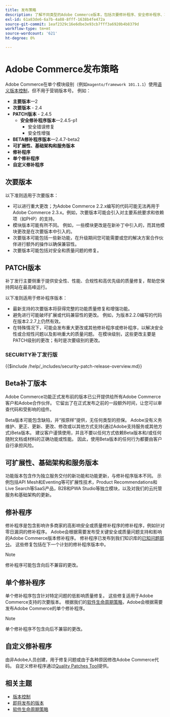```yaml
---
title: 发布策略
description: 了解不同类型的Adobe Commerce版本，包括次要修补程序、安全修补程序、功能、修补程序、单个修补程序和自定义修补程序。
exl-id: 61a83de6-6a7b-4a88-8fff-1638b4fe472a
source-git-commit: 1eaf2329c16e6dbe3e93cb7fff3a6920b4b8379d
workflow-type: tm+mt
source-wordcount: '621'
ht-degree: 0%

---
```


# Adobe Commerce发布策略

Adobe Commerce在单个模块级别（例如`magento/framework 101.1.1`）使用[语义版本控制](https://semver.org/)，但不用于营销版本号。 例如：

- **主要版本**—2
- **次要版本** - 2.4
- **PATCH版本** - 2.4.5
   - **安全修补程序版本**—2.4.5-p1
      - 安全错误修复
      - 安全性增强
- **BETA修补程序版本**—2.4.7-beta2
- **可扩展性、基础架构和服务版本**
- **修补程序**
- **单个修补程序**
- **自定义修补程序**

## 次要版本

以下准则适用于次要版本：

- 可以进行重大更改；为Adobe Commerce 2.2.x编写的代码可能无法再用于Adobe Commerce 2.3.x。例如，次要版本可能会引入对主要系统要求和依赖项（如PHP）的支持。
- 模块版本可能有所不同。 例如，一些模块更改是在新补丁中引入的，而其他模块更改是在次要版本中引入的。
- 次要版本可能包括一些新功能，在升级期间您可能需要或您的解决方案合作伙伴进行额外的操作以确保兼容性。
- 次要版本可能包括对安全和质量问题的修复。

## PATCH版本

补丁发行主要侧重于提供安全性、性能、合规性和高优先级的质量修复，帮助您保持网站在最高峰运行。

以下准则适用于修补程序版本：

- 最新支持的次要版本将获得完整的功能质量修复和增强功能。
- 避免进行可能破坏扩展或代码兼容性的更改。 例如，为版本2.2.0编写的代码在版本2.2.7上仍然有效。
- 在特殊情况下，可能会发布重大更改或其他修补程序或修补程序，以解决安全性或合规性问题以及影响重大的质量问题。 在模块级别，这些更改主要是PATCH级别的更改；有时是次要级别的更改。

### SECURITY补丁发行版

{{$include /help/_includes/security-patch-release-overview.md}}

## Beta补丁版本

Adobe Commerce功能正式发布前的版本已公开提供给所有Adobe Commerce客户和Adobe合作伙伴。 它留出了在正式发布之前的一段额外时间，让您可以审查代码和受影响的组件。

Beta版本可能包含缺陷，并“按原样”提供，无任何类型的担保。 Adobe没有义务维护、更正、更新、更改、修改或以其他方式支持(通过Adobe支持服务或其他方式)Beta版本。 建议客户谨慎使用，并且不要以任何方式依赖Beta版本和/或任何随附文档或材料的正确功能或性能。 因此，使用Beta版本的任何行为都要由客户自行承担风险。

## 可扩展性、基础架构和服务版本

功能版本包含作为独立服务交付的新功能和功能更新，与修补程序版本不同。 示例包括API Mesh和Eventing等可扩展性技术，Product Recommendations和Live Search等SaaS产品，B2B和PWA Studio等独立模块，以及对我们的云托管服务和基础架构的更新。

## 修补程序

修补程序是包含影响许多商家的高影响安全或质量修补程序的修补程序，例如针对零日漏洞的修补程序。 Adobe会根据需要发布受关键安全或质量问题支持和影响的Adobe Commerce版本修补程序。 修补程序已发布到我们知识库的[已知问题部分](https://support.magento.com/hc/en-us/sections/360003869892-Known-issues-patches-attached-)。 这些修复包括在下一个计划的修补程序版本中。

>[!NOTE]
>
>修补程序可能包含向后不兼容的更改。

## 单个修补程序

单个修补程序包含针对特定问题的低影响质量修复。 这些修复适用于Adobe Commerce支持的次要版本。 根据我们的[软件生命周期策略](https://www.adobe.com/content/dam/cc/en/legal/terms/enterprise/pdfs/Adobe-Commerce-Software-Lifecycle-Policy.pdf)，Adobe会根据需要发布Adobe Commerce的单个修补程序。

>[!NOTE]
>
>单个修补程序不包含向后不兼容的更改。

## 自定义修补程序

由非Adobe人员创建，用于修复问题或由于各种原因修改Adobe Commerce代码。 自定义修补程序通过[Quality Patches Tool](https://experienceleague.adobe.com/docs/commerce-operations/tools/quality-patches-tool/usage.html)提供。

## 相关主题

- [版本控制](https://developer.adobe.com/commerce/php/development/versioning/)
- [即将发布的版本](schedule.md)
- [软件生命周期策略](https://www.adobe.com/content/dam/cc/en/legal/terms/enterprise/pdfs/Adobe-Commerce-Software-Lifecycle-Policy.pdf)
